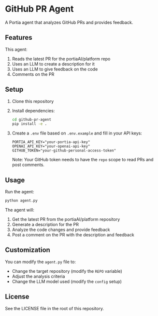 # GitHub PR Agent

A Portia agent that analyzes GitHub PRs and provides feedback.

## Features

This agent:
1. Reads the latest PR for the portiaAI/platform repo
2. Uses an LLM to create a description for it
3. Uses an LLM to give feedback on the code
4. Comments on the PR

## Setup

1. Clone this repository
2. Install dependencies:
   ```bash
   cd github-pr-agent
   pip install -e .
   ```
3. Create a `.env` file based on `.env.example` and fill in your API keys:
   ```
   PORTIA_API_KEY="your-portia-api-key"
   OPENAI_API_KEY="your-openai-api-key"
   GITHUB_TOKEN="your-github-personal-access-token"
   ```
   
   Note: Your GitHub token needs to have the `repo` scope to read PRs and post comments.

## Usage

Run the agent:

```bash
python agent.py
```

The agent will:
1. Get the latest PR from the portiaAI/platform repository
2. Generate a description for the PR
3. Analyze the code changes and provide feedback
4. Post a comment on the PR with the description and feedback

## Customization

You can modify the `agent.py` file to:
- Change the target repository (modify the `REPO` variable)
- Adjust the analysis criteria
- Change the LLM model used (modify the `config` setup)

## License

See the LICENSE file in the root of this repository.